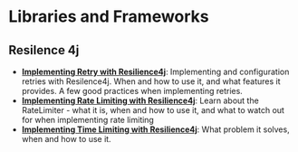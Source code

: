 # Libraries and Frameworks

## Resilence 4j
* **[Implementing Retry with Resilience4j](https://reflectoring.io/retry-with-resilience4j/)**: Implementing and configuration retries with Resilence4j. When and how to use it, and what features it provides. A few good practices when implementing retries.
* **[Implementing Rate Limiting with Resilience4j](https://reflectoring.io/rate-limiting-with-resilience4j/)**: Learn about the RateLimiter - what it is, when and how to use it, and what to watch out for when implementing rate limiting
* **[Implementing Time Limiting with Resilience4j](https://reflectoring.io/time-limiting-with-resilience4j/)**: What problem it solves, when and how to use it.
